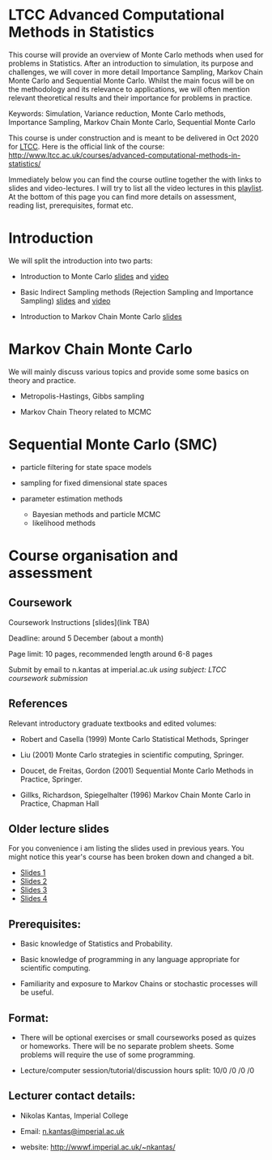 # LTCC Advanced Computational Methods in Statistics
This course will provide an overview of Monte Carlo methods when used for problems in Statistics. After an introduction to simulation, its purpose and challenges, we will cover in more detail Importance Sampling, Markov Chain Monte Carlo and Sequential Monte Carlo. Whilst the main focus will be on the methodology and its relevance to applications, we will often mention relevant theoretical results and their importance for problems in practice. 

Keywords: Simulation, Variance reduction, Monte Carlo methods, Importance Sampling, Markov Chain Monte Carlo, Sequential Monte Carlo

This course is under construction and is meant to be delivered in Oct 2020 for [LTCC](http://www.ltcc.ac.uk/). Here is the official link of the course: http://www.ltcc.ac.uk/courses/advanced-computational-methods-in-statistics/

 
Immediately below you can find the course outline together the with links to slides and video-lectures. I will try to list all the video lectures in this [playlist](https://www.youtube.com/playlist?list=PLnLW5bw8rfk3Tt4K8YrH7tPyLH9XKzGo2). At the bottom of this page you can find more details on assessment, reading list, prerequisites, format etc.

# Introduction

We will split the introduction into two parts:

- Introduction to Monte Carlo  [slides](https://teams.microsoft.com/l/file/2864FD7D-545D-4448-B8E4-ECB7AA3EC2FD?tenantId=2b897507-ee8c-4575-830b-4f8267c3d307&fileType=pdf&objectUrl=https%3A%2F%2Fimperiallondon.sharepoint.com%2Fsites%2FLTCCAdvancedComputationalMethodsinStatistics-MA%2FClass%20Materials%2Fintro_mc.pdf&baseUrl=https%3A%2F%2Fimperiallondon.sharepoint.com%2Fsites%2FLTCCAdvancedComputationalMethodsinStatistics-MA&serviceName=teams&threadId=19:d39771cebf2b4f62ba91d635a23cb872@thread.tacv2&groupId=517499f9-9a41-40ed-8ea4-8d2b42d3cd4f) and [video](https://www.youtube.com/watch?v=uqDItPClDiM)

- Basic Indirect Sampling methods (Rejection Sampling and Importance Sampling)  [slides](https://teams.microsoft.com/l/file/28E1C4B3-9220-44E4-B09E-42A8DDD37AD6?tenantId=2b897507-ee8c-4575-830b-4f8267c3d307&fileType=pdf&objectUrl=https%3A%2F%2Fimperiallondon.sharepoint.com%2Fsites%2FLTCCAdvancedComputationalMethodsinStatistics-MA%2FClass%20Materials%2Fintro_mc2.pdf&baseUrl=https%3A%2F%2Fimperiallondon.sharepoint.com%2Fsites%2FLTCCAdvancedComputationalMethodsinStatistics-MA&serviceName=teams&threadId=19:d39771cebf2b4f62ba91d635a23cb872@thread.tacv2&groupId=517499f9-9a41-40ed-8ea4-8d2b42d3cd4f) and [video](https://www.youtube.com/watch?v=m5Nt3GQFj3Y)

- Introduction to Markov Chain Monte Carlo [slides](http://wwwf.imperial.ac.uk/~nkantas/slides2.pdf)


# Markov Chain Monte Carlo

We will mainly discuss various topics and provide some some basics on theory and practice.

- Metropolis-Hastings, Gibbs sampling 
  
- Markov Chain Theory related to MCMC


# Sequential Monte Carlo (SMC)
  
  - particle filtering for state space models
  
  - sampling for fixed dimensional state spaces
  
  - parameter estimation methods
      - Bayesian methods and particle MCMC
      - likelihood methods
  
# Course organisation and assessment

## Coursework

Coursework Instructions [slides](link TBA)

Deadline: around 5 December (about a month)

Page limit: 10 pages, recommended length around 6-8 pages

Submit by email to n.kantas at imperial.ac.uk _*using subject: LTCC coursework submission*_
  
## References   
  
Relevant introductory graduate textbooks and edited volumes:

  - Robert and Casella (1999) Monte Carlo Statistical Methods, Springer 
  
  - Liu (2001) Monte Carlo strategies in scientific computing, Springer.
  
  - Doucet, de Freitas, Gordon (2001) Sequential Monte Carlo Methods in Practice, Springer.
  
  - Gillks, Richardson, Spiegelhalter (1996) Markov Chain Monte Carlo in Practice, Chapman Hall

## Older lecture slides

For you convenience i am listing the slides used in previous years. You might notice this year's course has been broken down and changed a bit.

 - [Slides 1](http://wwwf.imperial.ac.uk/~nkantas/slides1.pdf)
 - [Slides 2](http://wwwf.imperial.ac.uk/~nkantas/slides2.pdf)
 - [Slides 3](http://wwwf.imperial.ac.uk/~nkantas/slides3.pdf)
 - [Slides 4](http://wwwf.imperial.ac.uk/~nkantas/slides4.pdf)

## Prerequisites: 

 - Basic knowledge of Statistics and Probability. 
  
 - Basic knowledge of programming in any language appropriate for scientific computing.
  
 - Familiarity and exposure to Markov Chains or stochastic processes will be useful.

## Format:

- There will be optional exercises or small courseworks posed as quizes or homeworks. There will be no separate problem sheets. Some problems will require the use of some programming.

- Lecture/computer session/tutorial/discussion hours split: 10/0 /0 /0 /0

## Lecturer contact details:

  * Nikolas Kantas, Imperial College
 
  * Email: n.kantas@imperial.ac.uk

  * website: http://wwwf.imperial.ac.uk/~nkantas/

